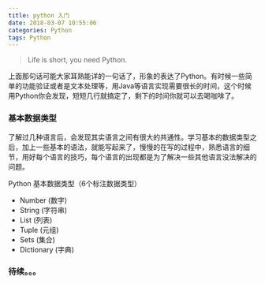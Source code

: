 ```yaml
---
title: python 入门
date: 2018-03-07 10:55:06
categories: Python
tags: Python
---
```

> Life is short, you need Python.

上面那句话可能大家耳熟能详的一句话了，形象的表达了Python。有时候一些简单的功能验证或者是文本处理等，用Java等语言实现需要很长的时间，这个时候用Python你会发现，短短几行就搞定了，剩下的时间你就可以去喝咖啡了。<!-- more -->

### 基本数据类型
了解过几种语言后，会发现其实语言之间有很大的共通性。学习基本的数据类型之后，加上一些基本的语法，就能写起来了，慢慢的在写的过程中，熟悉语言的细节，用好每个语言的技巧，每个语言的出现都是为了解决一些其他语言没法解决的问题。

Python 基本数据类型（6个标注数据类型）
- Number (数字)
- String (字符串)
- List   (列表)
- Tuple  (元组)
- Sets   (集合)
- Dictionary (字典)

### 待续。。。
